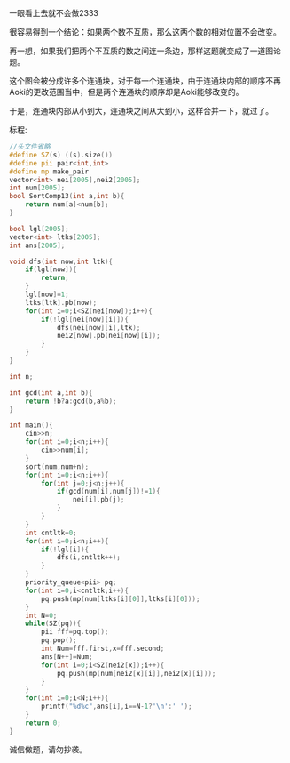 一眼看上去就不会做2333

很容易得到一个结论：如果两个数不互质，那么这两个数的相对位置不会改变。

再一想，如果我们把两个不互质的数之间连一条边，那样这题就变成了一道图论题。

这个图会被分成许多个连通块，对于每一个连通块，由于连通块内部的顺序不再Aoki的更改范围当中，但是两个连通块的顺序却是Aoki能够改变的。

于是，连通块内部从小到大，连通块之间从大到小，这样合并一下，就过了。

标程:

```cpp
//头文件省略
#define SZ(s) ((s).size())
#define pii pair<int,int>
#define mp make_pair
vector<int> nei[2005],nei2[2005];
int num[2005];
bool SortComp13(int a,int b){
	return num[a]<num[b];
}

bool lgl[2005];
vector<int> ltks[2005];
int ans[2005];

void dfs(int now,int ltk){
	if(lgl[now]){
		return;
	}
	lgl[now]=1;
	ltks[ltk].pb(now);
	for(int i=0;i<SZ(nei[now]);i++){
		if(!lgl[nei[now][i]]){
			dfs(nei[now][i],ltk);
			nei2[now].pb(nei[now][i]);
		}	
	}
}

int n;

int gcd(int a,int b){
	return !b?a:gcd(b,a%b);
}

int main(){
	cin>>n;
	for(int i=0;i<n;i++){
		cin>>num[i];
	}
	sort(num,num+n);
	for(int i=0;i<n;i++){
		for(int j=0;j<n;j++){
			if(gcd(num[i],num[j])!=1){
				nei[i].pb(j);
			}
		}
	}
	int cntltk=0;
	for(int i=0;i<n;i++){
		if(!lgl[i]){
			dfs(i,cntltk++);
		}
	}
	priority_queue<pii> pq;
	for(int i=0;i<cntltk;i++){
		pq.push(mp(num[ltks[i][0]],ltks[i][0]));
	}
	int N=0;
	while(SZ(pq)){
		pii fff=pq.top();
		pq.pop();
		int Num=fff.first,x=fff.second;
		ans[N++]=Num;
		for(int i=0;i<SZ(nei2[x]);i++){
			pq.push(mp(num[nei2[x][i]],nei2[x][i]));
		}
	}
	for(int i=0;i<N;i++){
		printf("%d%c",ans[i],i==N-1?'\n':' ');
	}
	return 0;
}
```

诚信做题，请勿抄袭。